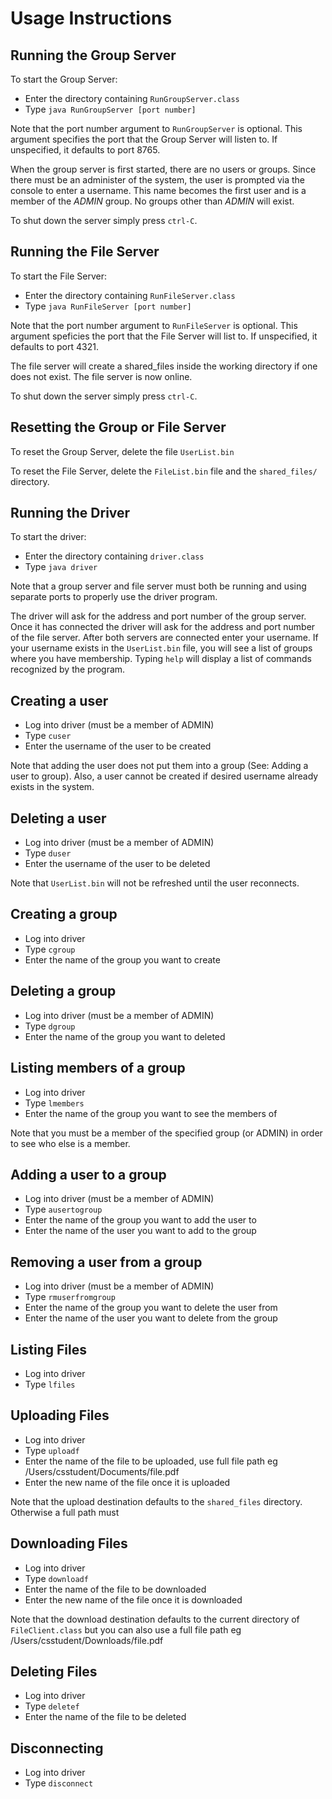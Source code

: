 # Usage Instructions

## Running the Group Server

To start the Group Server:
 - Enter the directory containing `RunGroupServer.class`
 - Type `java RunGroupServer [port number]`

Note that the port number argument to `RunGroupServer` is optional.  This argument specifies the port that the Group Server will listen to.  If unspecified, it defaults to port 8765.

When the group server is first started, there are no users or groups. Since there must be an administer of the system, the user is prompted via the console to enter a username. This name becomes the first user and is a member of the *ADMIN* group.  No groups other than *ADMIN* will exist.

To shut down the server simply press `ctrl-C`.

## Running the File Server

To start the File Server:
 - Enter the directory containing `RunFileServer.class`
 - Type `java RunFileServer [port number]`

Note that the port number argument to `RunFileServer` is optional.  This argument speficies the port that the File Server will list to. If unspecified, it defaults to port 4321.

The file server will create a shared_files inside the working directory if one does not exist. The file server is now online.

To shut down the server simply press `ctrl-C`.

## Resetting the Group or File Server

To reset the Group Server, delete the file `UserList.bin`

To reset the File Server, delete the `FileList.bin` file and the `shared_files/` directory.

## Running the Driver

To start the driver:
 - Enter the directory containing `driver.class`
 - Type `java driver`

Note that a group server and file server must both be running and using separate ports to properly use the driver program.

The driver will ask for the address and port number of the group server. Once it has connected the driver will ask for the address and port number of the file server. After both servers are connected enter your username. If your username exists in the `UserList.bin` file, you will see a list of groups where you have membership. Typing `help` will display a list of commands recognized by the program.

## Creating a user

 - Log into driver (must be a member of ADMIN)
 - Type `cuser`
 - Enter the username of the user to be created

Note that adding the user does not put them into a group (See: Adding a user to group). Also, a user cannot be created if desired username already exists in the system.

## Deleting a user

 - Log into driver (must be a member of ADMIN)
 - Type `duser`
 - Enter the username of the user to be deleted

Note that `UserList.bin` will not be refreshed until the user reconnects.

## Creating a group

 - Log into driver
 - Type `cgroup`
 - Enter the name of the group you want to create

## Deleting a group

 - Log into driver (must be a member of ADMIN)
 - Type `dgroup`
 - Enter the name of the group you want to deleted

## Listing members of a group

 - Log into driver
 - Type `lmembers`
 - Enter the name of the group you want to see the members of

Note that you must be a member of the specified group (or ADMIN) in order to see who else is a member.

## Adding a user to a group

 - Log into driver (must be a member of ADMIN)
 - Type `ausertogroup`
 - Enter the name of the group you want to add the user to
 - Enter the name of the user you want to add to the group

## Removing a user from a group

 - Log into driver (must be a member of ADMIN)
 - Type `rmuserfromgroup`
 - Enter the name of the group you want to delete the user from
 - Enter the name of the user you want to delete from the group

## Listing Files

 - Log into driver
 - Type `lfiles`

## Uploading Files

 - Log into driver
 - Type `uploadf`
 - Enter the name of the file to be uploaded, use full file path eg /Users/csstudent/Documents/file.pdf
 - Enter the new name of the file once it is uploaded

Note that the upload destination defaults to the `shared_files` directory. Otherwise a full path must

## Downloading Files

 - Log into driver
 - Type `downloadf`
 - Enter the name of the file to be downloaded
 - Enter the new name of the file once it is downloaded

Note that the download destination defaults to the current directory of `FileClient.class` but you can also use a full file path eg /Users/csstudent/Downloads/file.pdf

## Deleting Files

 - Log into driver
 - Type `deletef`
 - Enter the name of the file to be deleted

## Disconnecting

 - Log into driver
 - Type `disconnect`
 
